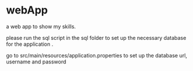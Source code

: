 # webApp
a web app to show my skills.

please run the sql script in the sql folder to set up the necessary database for the application .

go to src/main/resources/application.properties to set up the database url, username and password 
